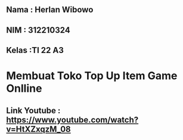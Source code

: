 ## Nama : Herlan Wibowo
## NIM  : 312210324
## Kelas :TI 22 A3

# Membuat Toko Top Up Item Game Onlline
## Link Youtube : https://www.youtube.com/watch?v=HtXZxqzM_08
